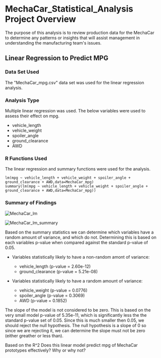 # MechaCar_Statistical_Analysis Project Overview
The purpose of this analysis is to review production data for the MechaCar to determine any patterns or insights that will assist management in understanding the manufacturing team's issues.

## Linear Regression to Predict MPG

### Data Set Used
The "MechaCar_mpg.csv" data set was used for the linear regression analysis.

### Analysis Type
Multiple linear regression was used. The below variables were used to assess their effect on mpg.

- vehicle_length
- vehicle_weight
- spoiler_angle
- ground_clearance
- AWD

### R Functions Used
The linear regression and summary functions were used for the analysis.
```
lm(mpg ~ vehicle_length + vehicle_weight + spoiler_angle + ground_clearance + AWD,data=MechaCar_mpg)
summary(lm(mpg ~ vehicle_length + vehicle_weight + spoiler_angle + ground_clearance + AWD,data=MechaCar_mpg))
```
### Summary of Findings

![MechaCar_lm](https://user-images.githubusercontent.com/93630042/156927416-f219d900-32eb-4165-b396-e97038ef9079.png)

![MechaCar_lm_summary](https://user-images.githubusercontent.com/93630042/156927422-975ecd9e-1db5-4003-9ebd-e2e754157eac.png)

Based on the summary statistics we can determine which variables have a random amount of variance, and which do not. Determining this is based on each variables p-value when compared against the standard p-value of 0.05. 

- Variables statistically likely to have a non-random amont of variance:
  - vehicle_length (p-value = 2.60e-12)
  - ground_clearance (p-value = 5.21e-08)

- Variables statistically likely to have a random amount of variance:
  - vehicle_weight (p-value = 0.0776)
  - spoiler_angle (p-value = 0.3069)
  - AWD (p-value = 0.1852)

The slope of the model is not considered to be zero. This is based on the very small model p-value of 5.35e-11, which is significantly less the the standard p-value set of 0.05. Since this is much smaller then 0.05, we should reject the null hypothesis. The null hypothesis is a slope of 0 so since we are rejecting it, we can determine the slope must not be zero (either greather or less than). 

Based on the R^2
Does this linear model predict mpg of MechaCar prototypes effectively? Why or why not?
